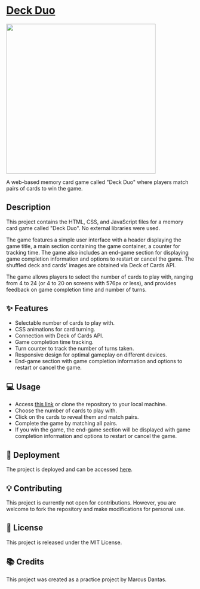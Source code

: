 # [Deck Duo](https://omarcusdantas.github.io/deck-duo/)
<img style="width:400px" src="https://drive.google.com/uc?export=view&id=1L1WtpYsD0gAEGduYlf4E4eMlrkA8vPxx">

A web-based memory card game called "Deck Duo" where players match pairs of cards to win the game.

## Description
This project contains the HTML, CSS, and JavaScript files for a memory card game called "Deck Duo". No external libraries were used.

The game features a simple user interface with a header displaying the game title, a main section containing the game container, a counter for tracking time. The game also includes an end-game section for displaying game completion information and options to restart or cancel the game. The shuffled deck and cards' images are obtained via Deck of Cards API.

The game allows players to select the number of cards to play with, ranging from 4 to 24 (or 4 to 20 on screens with 576px or less), and provides feedback on game completion time and number of turns.

## ✨ Features
* Selectable number of cards to play with.
* CSS animations for card turning.
* Connection with Deck of Cards API.
* Game completion time tracking.
* Turn counter to track the number of turns taken.
* Responsive design for optimal gameplay on different devices.
* End-game section with game completion information and options to restart or cancel the game.

## :computer: Usage
* Access [this link](https://omarcusdantas.github.io/deck-duo/) or clone the repository to your local machine.
* Choose the number of cards to play with.
* Click on the cards to reveal them and match pairs.
* Complete the game by matching all pairs.
* If you win the game, the end-game section will be displayed with game completion information and options to restart or cancel the game.

## :rocket: Deployment
The project is deployed and can be accessed [here](https://omarcusdantas.github.io/deck-duo/).

## :bulb: Contributing
This project is currently not open for contributions. However, you are welcome to fork the repository and make modifications for personal use.

## :memo: License
This project is released under the MIT License.

## :books: Credits
This project was created as a practice project by Marcus Dantas.
